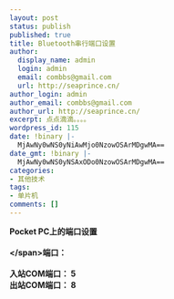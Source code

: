 ```yaml
---
layout: post
status: publish
published: true
title: Bluetooth串行端口设置
author:
  display_name: admin
  login: admin
  email: combbs@gmail.com
  url: http://seaprince.cn/
author_login: admin
author_email: combbs@gmail.com
author_url: http://seaprince.cn/
excerpt: 点点滴滴。。。。
wordpress_id: 115
date: !binary |-
  MjAwNy0wNS0yNiAwMjo0NzowOSArMDgwMA==
date_gmt: !binary |-
  MjAwNy0wNS0yNSAxODo0NzowOSArMDgwMA==
categories:
- 其他技术
tags:
- 单片机
comments: []
---
```

<p><span style="font-weight: bold;">Pocket PC上的端口设置<br &#47;><br &#47;><&#47;span>端口：<br &#47;><br &#47;>入站COM端口： 5<br &#47;>出站COM端口： 8</p>
